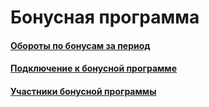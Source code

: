 # Бонусная программа

#### [Обороты по бонусам за период](https://vodavoz.github.io/Manual/8-отчеты-и-аналитика/3-отчеты-по-бухгалтерскому-учету/1-бонусная-программа/1-обороты-по-бонусам-за-период/)


#### [Подключение к бонусной программе](https://vodavoz.github.io/Manual/8-отчеты-и-аналитика/3-отчеты-по-бухгалтерскому-учету/1-бонусная-программа/2-подключение-к-бонусной-программе/)


#### [Участники бонусной программы](https://vodavoz.github.io/Manual/8-отчеты-и-аналитика/3-отчеты-по-бухгалтерскому-учету/1-бонусная-программа/3-участники-бонусной-программы/)
